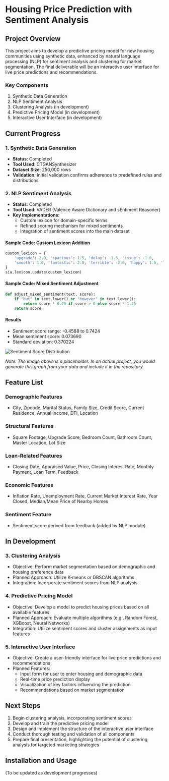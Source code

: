 # Housing Price Prediction with Sentiment Analysis

## Project Overview

This project aims to develop a predictive pricing model for new housing communities using synthetic data, enhanced by natural language processing (NLP) for sentiment analysis and clustering for market segmentation. The final deliverable will be an interactive user interface for live price predictions and recommendations.

### Key Components
1. Synthetic Data Generation
2. NLP Sentiment Analysis
3. Clustering Analysis (in development)
4. Predictive Pricing Model (in development)
5. Interactive User Interface (in development)

## Current Progress

### 1. Synthetic Data Generation
- **Status**: Completed
- **Tool Used**: CTGANSynthesizer
- **Dataset Size**: 250,000 rows
- **Validation**: Initial validation confirms adherence to predefined rules and distributions

### 2. NLP Sentiment Analysis
- **Status**: Completed
- **Tool Used**: VADER (Valence Aware Dictionary and sEntiment Reasoner)
- **Key Implementations**:
  - Custom lexicon for domain-specific terms
  - Refined scoring mechanism for mixed sentiments
  - Integration of sentiment scores into the main dataset

#### Sample Code: Custom Lexicon Addition

```python
custom_lexicon = {
    'upgrade': 2.0, 'spacious': 1.5, 'delay': -1.5, 'issue': -1.0,
    'smooth': 1.0, 'fantastic': 2.0, 'terrible': -2.0, 'happy': 1.5, 'love': 2.0
}
sia.lexicon.update(custom_lexicon)
```

#### Sample Code: Mixed Sentiment Adjustment

```python
def adjust_mixed_sentiment(text, score):
    if "but" in text.lower() or "however" in text.lower():
        return score * 0.75 if score > 0 else score * 1.25
    return score
```

#### Results
- Sentiment score range: -0.4588 to 0.7424
- Mean sentiment score: 0.073690
- Standard deviation: 0.370224

![Sentiment Score Distribution](sentiment_distribution.png)

*Note: The image above is a placeholder. In an actual project, you would generate this graph from your data and include it in the repository.*

## Feature List

### Demographic Features
- City, Zipcode, Marital Status, Family Size, Credit Score, Current Residence, Annual Income, DTI, Location

### Structural Features
- Square Footage, Upgrade Score, Bedroom Count, Bathroom Count, Master Location, Lot Size

### Loan-Related Features
- Closing Date, Appraised Value, Price, Closing Interest Rate, Monthly Payment, Loan Term, Feedback

### Economic Features
- Inflation Rate, Unemployment Rate, Current Market Interest Rate, Year Closed, Median/Mean Price of Nearby Homes

### Sentiment Feature
- Sentiment score derived from feedback (added by NLP module)

## In Development

### 3. Clustering Analysis
- Objective: Perform market segmentation based on demographic and housing preference data
- Planned Approach: Utilize K-means or DBSCAN algorithms
- Integration: Incorporate sentiment scores from NLP analysis

### 4. Predictive Pricing Model
- Objective: Develop a model to predict housing prices based on all available features
- Planned Approach: Evaluate multiple algorithms (e.g., Random Forest, XGBoost, Neural Networks)
- Integration: Utilize sentiment scores and cluster assignments as input features

### 5. Interactive User Interface
- Objective: Create a user-friendly interface for live price predictions and recommendations
- Planned Features:
  - Input form for user to enter housing and demographic data
  - Real-time price prediction display
  - Visualization of key factors influencing the prediction
  - Recommendations based on market segmentation

## Next Steps

1. Begin clustering analysis, incorporating sentiment scores
2. Develop and train the predictive pricing model
3. Design and implement the structure of the interactive user interface
4. Conduct thorough testing and validation of all components
5. Prepare final presentation, highlighting the potential of clustering analysis for targeted marketing strategies

## Installation and Usage

(To be updated as development progresses)



